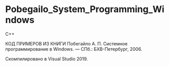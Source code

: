 # Pobegailo_System_Programming_Windows
C++

КОД ПРИМЕРОВ ИЗ КНИГИ 
Побегайло А. П. Системное программирование в Windows. — СПб.: БХВ-Петербург, 2006.

Скомпилировано в Visual Studio 2019.
